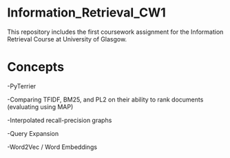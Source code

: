 # Information_Retrieval_CW1
This repository includes the first coursework assignment for the Information Retrieval Course at University of Glasgow.

# Concepts
-PyTerrier

-Comparing TFIDF, BM25, and PL2 on their ability to rank documents (evaluating using MAP)

-Interpolated recall-precision graphs

-Query Expansion

-Word2Vec / Word Embeddings
